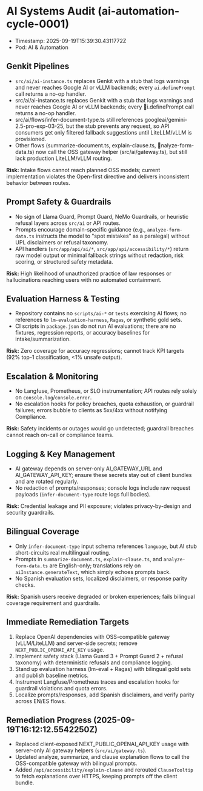 # AI Systems Audit (ai-automation-cycle-0001)
- Timestamp: 2025-09-19T15:39:30.4311772Z
- Pod: AI & Automation

## Genkit Pipelines
- `src/ai/ai-instance.ts` replaces Genkit with a stub that logs warnings and never reaches Google AI or vLLM backends; every `ai.definePrompt` call returns a no-op handler.
- src/ai/ai-instance.ts replaces Genkit with a stub that logs warnings and never reaches Google AI or vLLM backends; every i.definePrompt call returns a no-op handler.
- src/ai/flows/infer-document-type.ts still references googleai/gemini-2.5-pro-exp-03-25, but the stub prevents any request, so API consumers get only filtered fallback suggestions until LiteLLM/vLLM is provisioned.
- Other flows (summarize-document.ts, explain-clause.ts, nalyze-form-data.ts) now call the OSS gateway helper (src/ai/gateway.ts), but still lack production LiteLLM/vLLM routing.

**Risk:** Intake flows cannot reach planned OSS models; current implementation violates the Open-first directive and delivers inconsistent behavior between routes.

## Prompt Safety & Guardrails
- No sign of Llama Guard, Prompt Guard, NeMo Guardrails, or heuristic refusal layers across `src/ai` or API routes.
- Prompts encourage domain-specific guidance (e.g., `analyze-form-data.ts` instructs the model to "spot mistakes" as a paralegal) without UPL disclaimers or refusal taxonomy.
- API handlers (`src/app/api/ai/*`, `src/app/api/accessibility/*`) return raw model output or minimal fallback strings without redaction, risk scoring, or structured safety metadata.

**Risk:** High likelihood of unauthorized practice of law responses or hallucinations reaching users with no automated containment.

## Evaluation Harness & Testing
- Repository contains no `scripts/ai-*` or `tests` exercising AI flows; no references to `lm-evaluation-harness`, `Ragas`, or synthetic gold sets.
- CI scripts in `package.json` do not run AI evaluations; there are no fixtures, regression reports, or accuracy baselines for intake/summarization.

**Risk:** Zero coverage for accuracy regressions; cannot track KPI targets (92% top-1 classification, <1% unsafe output).

## Escalation & Monitoring
- No Langfuse, Prometheus, or SLO instrumentation; API routes rely solely on `console.log`/`console.error`.
- No escalation hooks for policy breaches, quota exhaustion, or guardrail failures; errors bubble to clients as 5xx/4xx without notifying Compliance.

**Risk:** Safety incidents or outages would go undetected; guardrail breaches cannot reach on-call or compliance teams.

## Logging & Key Management
- AI gateway depends on server-only AI_GATEWAY_URL and AI_GATEWAY_API_KEY; ensure these secrets stay out of client bundles and are rotated regularly.
- No redaction of prompts/responses; console logs include raw request payloads (`infer-document-type` route logs full bodies).

**Risk:** Credential leakage and PII exposure; violates privacy-by-design and security guardrails.

## Bilingual Coverage
- Only `infer-document-type` input schema references `language`, but AI stub short-circuits real multilingual routing.
- Prompts in `summarize-document.ts`, `explain-clause.ts`, and `analyze-form-data.ts` are English-only; translations rely on `aiInstance.generateText`, which simply echoes prompts back.
- No Spanish evaluation sets, localized disclaimers, or response parity checks.

**Risk:** Spanish users receive degraded or broken experiences; fails bilingual coverage requirement and guardrails.

## Immediate Remediation Targets
1. Replace OpenAI dependencies with OSS-compatible gateway (vLLM/LiteLLM) and server-side secrets; remove `NEXT_PUBLIC_OPENAI_API_KEY` usage.
2. Implement safety stack (Llama Guard 3 + Prompt Guard 2 + refusal taxonomy) with deterministic refusals and compliance logging.
3. Stand up evaluation harness (lm-eval + Ragas) with bilingual gold sets and publish baseline metrics.
4. Instrument Langfuse/Prometheus traces and escalation hooks for guardrail violations and quota errors.
5. Localize prompts/responses, add Spanish disclaimers, and verify parity across EN/ES flows.

## Remediation Progress (2025-09-19T16:12:12.5542250Z)
- Replaced client-exposed NEXT_PUBLIC_OPENAI_API_KEY usage with server-only AI gateway helpers (`src/ai/gateway.ts`).
- Updated analyze, summarize, and clause explanation flows to call the OSS-compatible gateway with bilingual prompts.
- Added `/api/accessibility/explain-clause` and rerouted `ClauseTooltip` to fetch explanations over HTTPS, keeping prompts off the client bundle.
